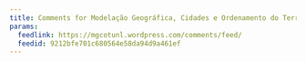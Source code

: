```yaml
---
title: Comments for Modelação Geográfica, Cidades e Ordenamento do Território
params:
  feedlink: https://mgcotunl.wordpress.com/comments/feed/
  feedid: 9212bfe701c680564e58da94d9a461ef
---
```

